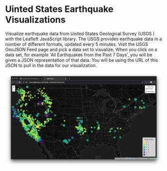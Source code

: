 # Uinted States Earthquake Visualizations

Visualize earthquake data from United States Geological Survey (USGS ) with the Leafleft JavaScript library. The USGS provides earthquake data in a number of different formats, updated every 5 minutes. Visit the USGS GeoJSON Feed page and pick a data set to visualize. When you click on a data set, for example 'All Earthquakes from the Past 7 Days', you will be given a JSON representation of that data. You will be using the URL of this JSON to pull in the data for our visualization.

![earthquakes](static/images/earthquakes.png)
